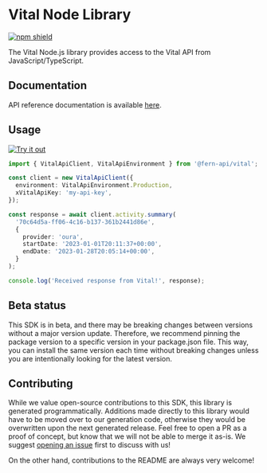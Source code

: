 # Vital Node Library

[![npm shield](https://img.shields.io/npm/v/@fern-api/vital)](https://www.npmjs.com/package/@fern-api/vital)

The Vital Node.js library provides access to the Vital API from JavaScript/TypeScript.

## Documentation

API reference documentation is available [here](https://docs.tryvital.io/api-reference/user/create-user).

## Usage

[![Try it out](https://developer.stackblitz.com/img/open_in_stackblitz.svg)](https://stackblitz.com/edit/typescript-example-using-sdk-built-with-fern-tnqkdm?file=app.ts&view=editor?target=_blank)

```typescript
import { VitalApiClient, VitalApiEnvironment } from '@fern-api/vital';

const client = new VitalApiClient({
  environment: VitalApiEnvironment.Production,
  xVitalApiKey: 'my-api-key',
});

const response = await client.activity.summary(
  '70c64d5a-ff06-4c16-b137-361b2441d86e',
  {
    provider: 'oura',
    startDate: '2023-01-01T20:11:37+00:00',
    endDate: '2023-01-28T20:05:14+00:00',
  }
);

console.log('Received response from Vital!', response);
```

## Beta status

This SDK is in beta, and there may be breaking changes between versions without a major version update. Therefore, we recommend pinning the package version to a specific version in your package.json file. This way, you can install the same version each time without breaking changes unless you are intentionally looking for the latest version.

## Contributing

While we value open-source contributions to this SDK, this library is generated programmatically. Additions made directly to this library would have to be moved over to our generation code, otherwise they would be overwritten upon the next generated release. Feel free to open a PR as a proof of concept, but know that we will not be able to merge it as-is. We suggest [opening an issue](https://github.com/fern-vital/vital-node/issues) first to discuss with us!

On the other hand, contributions to the README are always very welcome!
